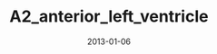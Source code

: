 ---
title: A2_anterior_left_ventricle
image: https://www.cycif.org/assets/img/rashid-2019-heart/A2_anterior_left_ventricle.jpg
date: '2013-01-06'
minerva_link: https://www.cycif.org/data/rashid-2019-heart/osd-A2_anterior_left_ventricle.html
info_link: https://www.cycif.org/data/rashid-2019-heart/index.html
show_page_link: false
tags:
    - narrated
    - heart
---
